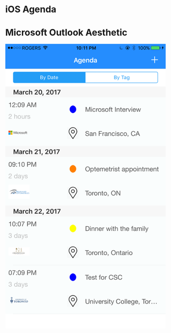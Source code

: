 # iOS Agenda
# Microsoft Outlook Aesthetic


<p align="center">
<img src="https://github.com/JPiao/iOSAgenda/blob/master/images/IMG_6411%202.PNG?height="70"/>
</p>

